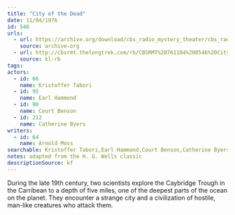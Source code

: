```yaml
---
title: "City of the Dead"
date: 11/04/1976
id: 546
urls: 
  - url: https://archive.org/download/cbs_radio_mystery_theater/cbs_radio_mystery_theater-0501-0550.zip/cbs_radio_mystery_theater-0501-0550%2Fcbsrmt_0546_city_of_the_dead.mp3
    source: archive-org
  - url: http://cbsrmt.thelongtrek.com/rb/CBSRMT%20761104%200546%20City%20of%20the%20Dead_wbbm_rb.mp3
    source: kl-rb
tags: 
actors:  
  - id: 66
    name: Kristoffer Tabori  
  - id: 95
    name: Earl Hammond  
  - id: 90
    name: Court Benson  
  - id: 212
    name: Catherine Byers
writers:  
  - id: 64
    name: Arnold Moss
searchable: Kristoffer Tabori,Earl Hammond,Court Benson,Catherine Byers Arnold Moss
notes: adapted from the H. G. Wells classic
descriptionSource: kf
---
```

During the late 19th century, two scientists explore the Caybridge Trough in the Carribean to a depth of five miles, one of the deepest parts of the ocean on the planet. They encounter a strange city and a civilization of hostile, man-like creatures who attack them.